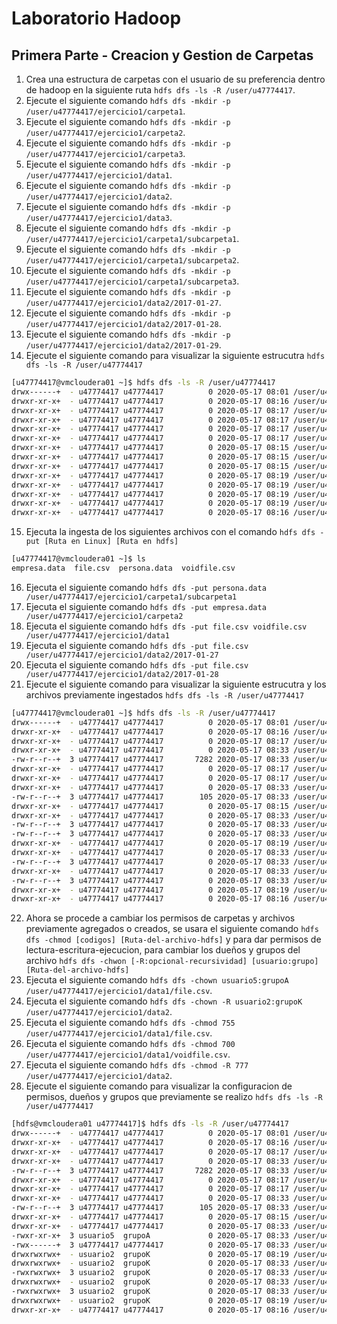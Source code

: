 # Laboratorio Hadoop
## Primera Parte - Creacion y Gestion de Carpetas
1. Crea una estructura de carpetas con el usuario de su preferencia dentro de hadoop en la siguiente ruta ```hdfs dfs -ls -R /user/u47774417```.
2. Ejecute el siguiente comando ```hdfs dfs -mkdir -p /user/u47774417/ejercicio1/carpeta1```.
3. Ejecute el siguiente comando ```hdfs dfs -mkdir -p /user/u47774417/ejercicio1/carpeta2```.
4. Ejecute el siguiente comando ```hdfs dfs -mkdir -p /user/u47774417/ejercicio1/carpeta3```.
5. Ejecute el siguiente comando ```hdfs dfs -mkdir -p /user/u47774417/ejercicio1/data1```.
6. Ejecute el siguiente comando ```hdfs dfs -mkdir -p /user/u47774417/ejercicio1/data2```.
7. Ejecute el siguiente comando ```hdfs dfs -mkdir -p /user/u47774417/ejercicio1/data3```.
8. Ejecute el siguiente comando ```hdfs dfs -mkdir -p /user/u47774417/ejercicio1/carpeta1/subcarpeta1```.
9. Ejecute el siguiente comando ```hdfs dfs -mkdir -p /user/u47774417/ejercicio1/carpeta1/subcarpeta2```.
10. Ejecute el siguiente comando ```hdfs dfs -mkdir -p /user/u47774417/ejercicio1/carpeta1/subcarpeta3```.
11. Ejecute el siguiente comando ```hdfs dfs -mkdir -p /user/u47774417/ejercicio1/data2/2017-01-27```.
12. Ejecute el siguiente comando ```hdfs dfs -mkdir -p /user/u47774417/ejercicio1/data2/2017-01-28```.
13. Ejecute el siguiente comando ```hdfs dfs -mkdir -p /user/u47774417/ejercicio1/data2/2017-01-29```.
14. Ejecute el siguiente comando para visualizar la siguiente estrucutra ```hdfs dfs -ls -R /user/u47774417```
```bash
[u47774417@vmcloudera01 ~]$ hdfs dfs -ls -R /user/u47774417
drwx------+  - u47774417 u47774417          0 2020-05-17 08:01 /user/u47774417/.Trash
drwxr-xr-x+  - u47774417 u47774417          0 2020-05-17 08:16 /user/u47774417/ejercicio1
drwxr-xr-x+  - u47774417 u47774417          0 2020-05-17 08:17 /user/u47774417/ejercicio1/carpeta1
drwxr-xr-x+  - u47774417 u47774417          0 2020-05-17 08:17 /user/u47774417/ejercicio1/carpeta1/subcarpeta1
drwxr-xr-x+  - u47774417 u47774417          0 2020-05-17 08:17 /user/u47774417/ejercicio1/carpeta1/subcarpeta2
drwxr-xr-x+  - u47774417 u47774417          0 2020-05-17 08:17 /user/u47774417/ejercicio1/carpeta1/subcarpeta3
drwxr-xr-x+  - u47774417 u47774417          0 2020-05-17 08:15 /user/u47774417/ejercicio1/carpeta2
drwxr-xr-x+  - u47774417 u47774417          0 2020-05-17 08:15 /user/u47774417/ejercicio1/carpeta3
drwxr-xr-x+  - u47774417 u47774417          0 2020-05-17 08:15 /user/u47774417/ejercicio1/data1
drwxr-xr-x+  - u47774417 u47774417          0 2020-05-17 08:19 /user/u47774417/ejercicio1/data2
drwxr-xr-x+  - u47774417 u47774417          0 2020-05-17 08:19 /user/u47774417/ejercicio1/data2/2017-01-27
drwxr-xr-x+  - u47774417 u47774417          0 2020-05-17 08:19 /user/u47774417/ejercicio1/data2/2017-01-28
drwxr-xr-x+  - u47774417 u47774417          0 2020-05-17 08:19 /user/u47774417/ejercicio1/data2/2017-01-29
drwxr-xr-x+  - u47774417 u47774417          0 2020-05-17 08:16 /user/u47774417/ejercicio1/data3
```
15. Ejecuta la ingesta de los siguientes archivos con el comando ```hdfs dfs -put [Ruta en Linux] [Ruta en hdfs]```
```bash
[u47774417@vmcloudera01 ~]$ ls
empresa.data  file.csv  persona.data  voidfile.csv
```
16. Ejecuta el siguiente comando ```hdfs dfs -put persona.data /user/u47774417/ejercicio1/carpeta1/subcarpeta1```
17. Ejecuta el siguiente comando ```hdfs dfs -put empresa.data /user/u47774417/ejercicio1/carpeta2```
18. Ejecuta el siguiente comando ```hdfs dfs -put file.csv voidfile.csv /user/u47774417/ejercicio1/data1```
19. Ejecuta el siguiente comando ```hdfs dfs -put file.csv /user/u47774417/ejercicio1/data2/2017-01-27```
19. Ejecuta el siguiente comando ```hdfs dfs -put file.csv /user/u47774417/ejercicio1/data2/2017-01-28```
20. Ejecute el siguiente comando para visualizar la siguiente estrucutra y los archivos previamente ingestados ```hdfs dfs -ls -R /user/u47774417```
```bash
[u47774417@vmcloudera01 ~]$ hdfs dfs -ls -R /user/u47774417
drwx------+  - u47774417 u47774417          0 2020-05-17 08:01 /user/u47774417/.Trash
drwxr-xr-x+  - u47774417 u47774417          0 2020-05-17 08:16 /user/u47774417/ejercicio1
drwxr-xr-x+  - u47774417 u47774417          0 2020-05-17 08:17 /user/u47774417/ejercicio1/carpeta1
drwxr-xr-x+  - u47774417 u47774417          0 2020-05-17 08:33 /user/u47774417/ejercicio1/carpeta1/subcarpeta1
-rw-r--r--+  3 u47774417 u47774417       7282 2020-05-17 08:33 /user/u47774417/ejercicio1/carpeta1/subcarpeta1/persona.data
drwxr-xr-x+  - u47774417 u47774417          0 2020-05-17 08:17 /user/u47774417/ejercicio1/carpeta1/subcarpeta2
drwxr-xr-x+  - u47774417 u47774417          0 2020-05-17 08:17 /user/u47774417/ejercicio1/carpeta1/subcarpeta3
drwxr-xr-x+  - u47774417 u47774417          0 2020-05-17 08:33 /user/u47774417/ejercicio1/carpeta2
-rw-r--r--+  3 u47774417 u47774417        105 2020-05-17 08:33 /user/u47774417/ejercicio1/carpeta2/empresa.data
drwxr-xr-x+  - u47774417 u47774417          0 2020-05-17 08:15 /user/u47774417/ejercicio1/carpeta3
drwxr-xr-x+  - u47774417 u47774417          0 2020-05-17 08:33 /user/u47774417/ejercicio1/data1
-rw-r--r--+  3 u47774417 u47774417          0 2020-05-17 08:33 /user/u47774417/ejercicio1/data1/file.csv
-rw-r--r--+  3 u47774417 u47774417          0 2020-05-17 08:33 /user/u47774417/ejercicio1/data1/voidfile.csv
drwxr-xr-x+  - u47774417 u47774417          0 2020-05-17 08:19 /user/u47774417/ejercicio1/data2
drwxr-xr-x+  - u47774417 u47774417          0 2020-05-17 08:33 /user/u47774417/ejercicio1/data2/2017-01-27
-rw-r--r--+  3 u47774417 u47774417          0 2020-05-17 08:33 /user/u47774417/ejercicio1/data2/2017-01-27/file.csv
drwxr-xr-x+  - u47774417 u47774417          0 2020-05-17 08:33 /user/u47774417/ejercicio1/data2/2017-01-28
-rw-r--r--+  3 u47774417 u47774417          0 2020-05-17 08:33 /user/u47774417/ejercicio1/data2/2017-01-28/file.csv
drwxr-xr-x+  - u47774417 u47774417          0 2020-05-17 08:19 /user/u47774417/ejercicio1/data2/2017-01-29
drwxr-xr-x+  - u47774417 u47774417          0 2020-05-17 08:16 /user/u47774417/ejercicio1/data3
```
22. Ahora se procede a cambiar los permisos de carpetas y archivos previamente agregados o creados, se usara el siguiente comando ```hdfs dfs -chmod [codigos] [Ruta-del-archivo-hdfs]``` y para dar permisos de lectura-escritura-ejecucion, para cambiar los dueños y grupos del archivo ```hdfs dfs -chwon [-R:opcional-recursividad] [usuario:grupo] [Ruta-del-archivo-hdfs]```
23. Ejecuta el siguiente comando ```hdfs dfs -chown usuario5:grupoA /user/u47774417/ejercicio1/data1/file.csv```.
24. Ejecuta el siguiente comando ```hdfs dfs -chown -R usuario2:grupoK /user/u47774417/ejercicio1/data2```.
25. Ejecuta el siguiente comando ```hdfs dfs -chmod 755 /user/u47774417/ejercicio1/data1/file.csv```.
26. Ejecuta el siguiente comando ```hdfs dfs -chmod 700 /user/u47774417/ejercicio1/data1/voidfile.csv```.
27. Ejecuta el siguiente comando ```hdfs dfs -chmod -R 777 /user/u47774417/ejercicio1/data2```.
28. Ejecute el siguiente comando para visualizar la configuracion de permisos, dueños y grupos que previamente se realizo ```hdfs dfs -ls -R /user/u47774417```
```bash
[hdfs@vmcloudera01 u47774417]$ hdfs dfs -ls -R /user/u47774417
drwx------+  - u47774417 u47774417          0 2020-05-17 08:01 /user/u47774417/.Trash
drwxr-xr-x+  - u47774417 u47774417          0 2020-05-17 08:16 /user/u47774417/ejercicio1
drwxr-xr-x+  - u47774417 u47774417          0 2020-05-17 08:17 /user/u47774417/ejercicio1/carpeta1
drwxr-xr-x+  - u47774417 u47774417          0 2020-05-17 08:33 /user/u47774417/ejercicio1/carpeta1/subcarpeta1
-rw-r--r--+  3 u47774417 u47774417       7282 2020-05-17 08:33 /user/u47774417/ejercicio1/carpeta1/subcarpeta1/persona.data
drwxr-xr-x+  - u47774417 u47774417          0 2020-05-17 08:17 /user/u47774417/ejercicio1/carpeta1/subcarpeta2
drwxr-xr-x+  - u47774417 u47774417          0 2020-05-17 08:17 /user/u47774417/ejercicio1/carpeta1/subcarpeta3
drwxr-xr-x+  - u47774417 u47774417          0 2020-05-17 08:33 /user/u47774417/ejercicio1/carpeta2
-rw-r--r--+  3 u47774417 u47774417        105 2020-05-17 08:33 /user/u47774417/ejercicio1/carpeta2/empresa.data
drwxr-xr-x+  - u47774417 u47774417          0 2020-05-17 08:15 /user/u47774417/ejercicio1/carpeta3
drwxr-xr-x+  - u47774417 u47774417          0 2020-05-17 08:33 /user/u47774417/ejercicio1/data1
-rwxr-xr-x+  3 usuario5  grupoA             0 2020-05-17 08:33 /user/u47774417/ejercicio1/data1/file.csv
-rwx------+  3 u47774417 u47774417          0 2020-05-17 08:33 /user/u47774417/ejercicio1/data1/voidfile.csv
drwxrwxrwx+  - usuario2  grupoK             0 2020-05-17 08:19 /user/u47774417/ejercicio1/data2
drwxrwxrwx+  - usuario2  grupoK             0 2020-05-17 08:33 /user/u47774417/ejercicio1/data2/2017-01-27
-rwxrwxrwx+  3 usuario2  grupoK             0 2020-05-17 08:33 /user/u47774417/ejercicio1/data2/2017-01-27/file.csv
drwxrwxrwx+  - usuario2  grupoK             0 2020-05-17 08:33 /user/u47774417/ejercicio1/data2/2017-01-28
-rwxrwxrwx+  3 usuario2  grupoK             0 2020-05-17 08:33 /user/u47774417/ejercicio1/data2/2017-01-28/file.csv
drwxrwxrwx+  - usuario2  grupoK             0 2020-05-17 08:19 /user/u47774417/ejercicio1/data2/2017-01-29
drwxr-xr-x+  - u47774417 u47774417          0 2020-05-17 08:16 /user/u47774417/ejercicio1/data3
```